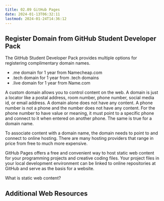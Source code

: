 ```yaml
---
title: 02.09 GitHub Pages
date: 2024-01-13T06:32:11
lastmod: 2024-01-24T14:36:12
---
```


## Register Domain from GitHub Student Developer Pack

The GitHub Student Developer Pack provides multiple options for registering complimentary domain names.

- .me domain for 1 year from Namecheap.com
- .tech domain for 1 year from .tech domains
- .live domain for 1 year from Name.com

A custom domain allows you to control content on the web. A domain is just a locator like a postal address, room number, phone number, social media id, or email address. A domain alone does not have any content. A phone number is not a phone and the number does not have any content. For the phone number to have value or meaning, it must point to a specific phone and connect to it when entered on another phone. The same is true for a domain name.

To associate content with a domain name, the domain needs to point to and connect to online hosting. There are many hosting providers that range in price from free to much more expensive.

GitHub Pages offers a free and convenient way to host static web content for your programming projects and creative coding files. Your project files in your local development environment can be linked to online repositories at GitHub and serve as the basis for a website.

What is static web content?

## Additional Web Resources
